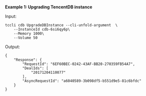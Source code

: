 **Example 1: Upgrading TencentDB instance**



Input: 

```
tccli cdb UpgradeDBInstance --cli-unfold-argument  \
    --InstanceId cdb-6si6qy6p\
    --Memory 1000\
    --Volume 50
```

Output: 
```
{
    "Response": {
        "RequestId": "6EF60BEC-0242-43AF-BB20-270359FB54A7",
        "DealIds": [
            "20171204110077"
        ],
        "AsyncRequestId": "a6040589-3b098df5-b551d9e5-81c6bfdc"
    }
}
```

